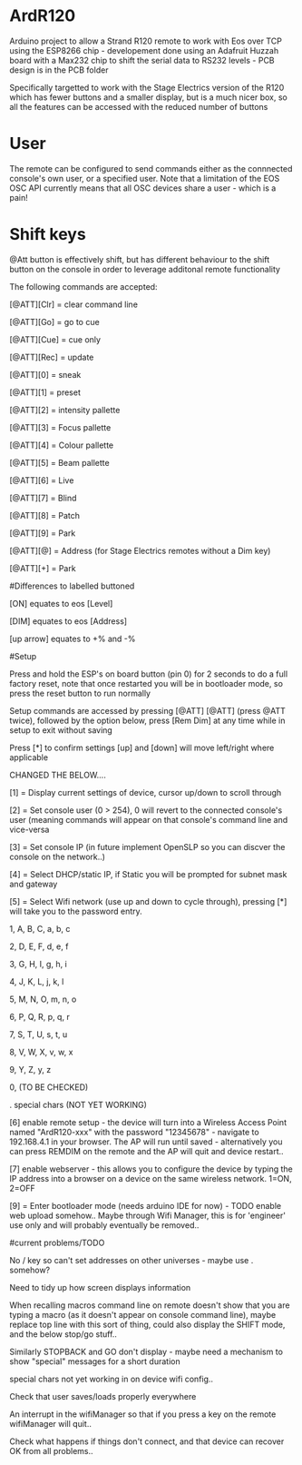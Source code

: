 # ArdR120
Arduino project to allow a Strand R120 remote to work with Eos over TCP using the ESP8266 chip - developement done using an Adafruit Huzzah board with a Max232 chip to shift the serial data to RS232 levels - PCB design is in the PCB folder

Specifically targetted to work with the Stage Electrics version of the R120 which has fewer buttons and a smaller display, but is a much nicer box, so all the features can be accessed with the reduced number of buttons 

# User
The remote can be configured to send commands either as the connnected console's own user, or a specified user. Note that a limitation of the EOS OSC API currently means that all OSC devices share a user - which is a pain!

# Shift keys

@Att button is effectively shift, but has different behaviour to the shift button on the console in order to leverage additonal remote functionality

The following commands are accepted:

[@ATT][Clr] = clear command line

[@ATT][Go] = go to cue

[@ATT][Cue] = cue only

[@ATT][Rec] = update

[@ATT][0] = sneak

[@ATT][1] = preset

[@ATT][2] = intensity pallette

[@ATT][3] = Focus pallette

[@ATT][4] = Colour pallette

[@ATT][5] = Beam pallette

[@ATT][6] = Live

[@ATT][7] = Blind

[@ATT][8] = Patch

[@ATT][9] = Park

[@ATT][@] = Address (for Stage Electrics remotes without a Dim key)

[@ATT][+] = Park

#Differences to labelled buttoned

[ON] equates to eos [Level]

[DIM] equates to eos [Address]

[up arrow] equates to +% and -%

#Setup

Press and hold the ESP's on board button (pin 0) for 2 seconds to do a full factory reset, note that once restarted you will be in bootloader mode, so press the reset button to run normally

Setup commands are accessed by pressing [@ATT]  [@ATT] (press @ATT twice), followed by the option below, press [Rem Dim] at any time while in setup to exit without saving

Press [*] to confirm settings
[up] and [down] will move left/right where applicable

CHANGED THE BELOW....

[1] = Display current settings of device, cursor up/down to scroll through 

[2] = Set console user (0 > 254), 0 will revert to the connected console's user (meaning commands will appear on that console's command line and vice-versa

[3] = Set console IP (in future implement OpenSLP so you can discver the console on the network..)

[4] = Select DHCP/static IP, if Static you will be prompted for subnet mask and gateway

[5] = Select Wifi network (use up and down to cycle through), pressing [*] will take you to the password entry. 

1, A, B, C, a, b, c

2, D, E, F, d, e, f

3, G, H, I, g, h, i

4, J, K, L, j, k, l

5, M, N, O, m, n, o

6, P, Q, R, p, q, r

7, S, T, U, s, t, u

8, V, W, X, v, w, x

9, Y, Z, y, z

0, (TO BE CHECKED)

. special chars (NOT YET WORKING)

[6] enable remote setup - the device will turn into a Wireless Access Point named "ArdR120-xxx" with the password "12345678" - navigate to 192.168.4.1 in your browser. The AP will run until saved - alternatively you can press REMDIM on the remote and the AP will quit and device restart..

[7] enable webserver - this allows you to configure the device by typing the IP address into a browser on a device on the same wireless network. 1=ON, 2=OFF

[9] = Enter bootloader mode (needs arduino IDE for now) - TODO enable web upload somehow.. Maybe through Wifi Manager, this is for 'engineer' use only and will probably eventually be removed..



#current problems/TODO

No / key so can't set addresses on other universes - maybe use . somehow?

Need to tidy up how screen displays information

When recalling macros command line on remote doesn't show that you are typing a macro (as it doesn't appear on console command line), maybe replace top line with this sort of thing, could also display the SHIFT mode, and the below stop/go stuff..

Similarly STOPBACK and GO don't display - maybe need a mechanism to show "special" messages for a short duration

special chars not yet working in on device wifi config..

Check that user saves/loads properly everywhere

An interrupt in the wifiManager so that if you press a key on the remote wifiManager will quit..

Check what happens if things don't connect, and that device can recover OK from all problems..

